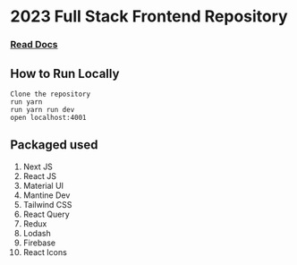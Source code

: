 # 2023 Full Stack Frontend Repository

### <a href="">Read Docs</a>

## How to Run Locally

```
Clone the repository
run yarn
run yarn run dev
open localhost:4001

```

## Packaged used
<ol>
  <li>Next JS</li>
  <li>React JS</li>
  <li>Material UI</li>
  <li>Mantine Dev</li>
  <li>Tailwind CSS</li>
  <li>React Query</li>
  <li>Redux</li>
  <li>Lodash</li>
  <li>Firebase</li>
  <li>React Icons</li>
</ol>

